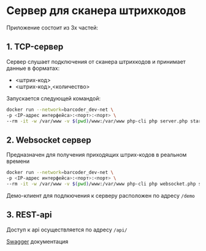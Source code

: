 # Сервер для сканера штрихкодов

Приложение состоит из 3х частей:

## 1. TCP-сервер
Сервер слушает подключения от сканера штрихкодов и принимает данные в форматах:
- <штрих-код>
- <штрих-код>,<количество>
 
Запускается следующей командой:

``` bash
docker run --network=barcoder_dev-net \
-p <IP-адрес интерфейса>:<порт>:<порт> \
--rm -it -w /var/www -v $(pwd)/www:/var/www php-cli php server.php start
```

## 2. Websocket сервер
Предназначен для получения приходящих штрих-кодов в реальном времени
``` bash
docker run --network=barcoder_dev-net \
-p <IP-адрес интерфейса>:<порт>:<порт> \
--rm -it -w /var/www -v $(pwd)/www:/var/www php-cli php websocket.php start
```
Демо-клиент для подлкючения к серверу расположен по адресу `/demo`

## 3. REST-api
Доступ к api осуществляется по адресу `/api/` 

[Swagger](https://barcoder.ds4.ru/swagger) документация

